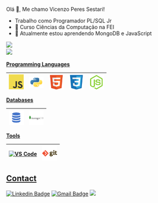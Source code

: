  Olá 👋, Me chamo Vicenzo Peres Sestari!

- Trabalho como Programador PL/SQL Jr
- 🔭 Curso Ciências da Computação na FEI
- 🌱 Atualmente estou aprendendo MongoDB e JavaScript


<a href="https://github.com/Vicenzops">
<img height="160em" src="https://github-readme-stats.vercel.app/api?username=Vicenzops&show_icons=true&theme=chartreuse-dark&include_all_commits=true&count_private=true"/> <br>
<img height="180em" src="https://github-readme-stats.vercel.app/api/top-langs/?username=Vicenzops&layout=compact&langs_count=7&theme=chartreuse-dark"/>

  
**Programming Languages**

<img alt="Vips-Js" title="JavaScript" width="40px" src="https://raw.githubusercontent.com/github/explore/master/topics/javascript/javascript.png">|<img align="center" alt="Vips-Python" height="30" width="40" src="https://raw.githubusercontent.com/devicons/devicon/master/icons/python/python-original.svg">|<img align="center" alt="Vips-HTML" width="40" src="https://raw.githubusercontent.com/devicons/devicon/master/icons/html5/html5-original.svg">|<img align="center" alt="Vips-CSS" width="40" src="https://raw.githubusercontent.com/devicons/devicon/master/icons/css3/css3-original.svg">|<img align="center" alt="Vips-NodeJs" width="40" src="https://raw.githubusercontent.com/devicons/devicon/master/icons/nodejs/nodejs-original.svg">
|--|--|--|--|--|

<!-- **Libraries and Frameworks**  -->
<!-- **Cloud** -->

**Databases**

| <img title="SQL" alt="SQL" width="40px" src="https://raw.githubusercontent.com/github/explore/master/topics/sql/sql.png"> | <img title="MongoDB" alt="MongoDB" width="40px" src="https://raw.githubusercontent.com/github/explore/master/topics/mongodb/mongodb.png"> | 
|--|--|

**Tools**

| <img title="VS Code" alt="VS Code" width="40px" src="https://img.icons8.com/fluent/48/000000/visual-studio-code-2019.png"> | <img title="git" alt="git" width="40px" src="https://raw.githubusercontent.com/github/explore/master/topics/git/git.png"> |
|--|--|
 
## Contact
[![Linkedin Badge](https://img.shields.io/badge/-LinkedIn-%230077B5?style=for-the-badge&logo=linkedin&logoColor=white)](https://www.linkedin.com/in/vicenzo-peres-sestari/)
[![Gmail Badge](https://img.shields.io/badge/-Gmail-%23333?style=for-the-badge&logo=gmail&logoColor=white)](mailto:vicenzops1@gmail.com)
<a href="https://www.instagram.com/vi_sest/" target="_blank"><img src="https://img.shields.io/badge/-Instagram-%23E4405F?style=for-the-badge&logo=instagram&logoColor=white" target="_blank"></a>

<!--
 Consulta de ideias
 https://github.com/anuraghazra/github-readme-stats
 https://github.com/alexandresanlim/Badges4-README.md-Profile#-contact-
-->
